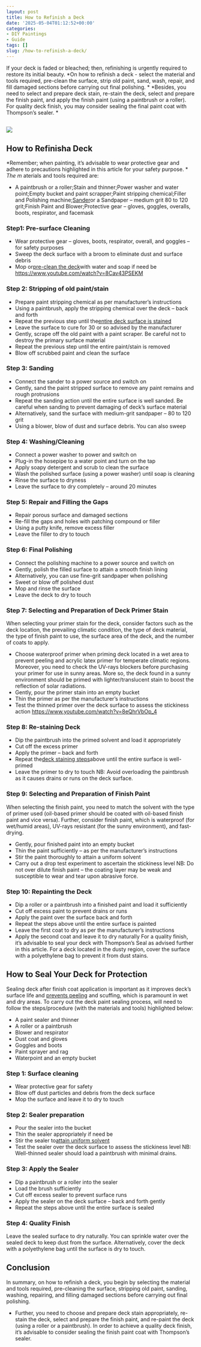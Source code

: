```yaml
---
layout: post
title: How to Refinish a Deck
date: '2025-05-04T01:12:52+00:00'
categories:
- DIY Paintings
- Guide
tags: []
slug: /how-to-refinish-a-deck/
---
```


If your deck is faded or bleached; then, refinishing is urgently required to restore its initial beauty.
*On how to refinish a deck - select the material and tools required, pre-clean the surface, strip old paint, sand, wash, repair, and fill damaged sections before carrying out final polishing. *
*Besides, you need to select and prepare deck stain, re-stain the deck, select and prepare the finish paint, and apply the finish paint (using a paintbrush or a roller). For quality deck finish, you may consider sealing the final paint coat with Thompson’s sealer. *
## ![](/assets/img/03/How-to-Refinish-a-Deck-300x225.jpg)
## How to Refinisha Deck
*Remember; when painting, it’s advisable to wear protective gear and adhere to precautions highlighted in this article for your safety purpose. *
*The m*
aterials and tools required are:
- A paintbrush or a roller;Stain and thinner;Power washer and water point;Empty bucket and paint scrapper;Paint stripping chemical;Filler and Polishing machine;[Sander](https://pestpolicy.com/best-belt-sander-for-deck/)or a Sandpaper – medium grit 80 to 120 grit;Finish Paint and Blower;Protective gear – gloves, goggles, overalls, boots, respirator, and facemask
### Step1: Pre-surface Cleaning
- Wear protective gear – gloves, boots, respirator, overall, and goggles – for safety purposes
- Sweep the deck surface with a broom to eliminate dust and surface debris
- Mop or[pre-clean the deck](https://pestpolicy.com/how-to-clean-a-deck-before-staining/)with water and soap if need be
https://www.youtube.com/watch?v=8Cav43PSEKM
### Step 2: Stripping of old paint/stain
- Prepare paint stripping chemical as per manufacturer’s instructions
- Using a paintbrush, apply the stripping chemical over the deck – back and forth
- Repeat the previous step until the[entire deck surface is stained](https://pestpolicy.com/best-deck-stain-for-weathered-wood/)
- Leave the surface to cure for 30 or so advised by the manufacturer
- Gently, scrape off the old paint with a paint scraper. Be careful not to destroy the primary surface material
- Repeat the previous step until the entire paint/stain is removed
- Blow off scrubbed paint and clean the surface
### Step 3: Sanding
- Connect the sander to a power source and switch on
- Gently, sand the paint stripped surface to remove any paint remains and rough protrusions
- Repeat the sanding action until the entire surface is well sanded. Be careful when sanding to prevent damaging of deck’s surface material
- Alternatively, sand the surface with medium-grit sandpaper – 80 to 120 grit
- Using a blower, blow of dust and surface debris. You can also sweep
### Step 4: Washing/Cleaning
- Connect a power washer to power and switch on
- Plug-in the hosepipe to a water point and turn on the tap
- Apply soapy detergent and scrub to clean the surface
- Wash the polished surface (using a power washer) until soap is cleaning
- Rinse the surface to dryness
- Leave the surface to dry completely – around 20 minutes
### Step 5: Repair and Filling the Gaps
- Repair porous surface and damaged sections
- Re-fill the gaps and holes with patching compound or filler
- Using a putty knife, remove excess filler
- Leave the filler to dry to touch
### Step 6: Final Polishing
- Connect the polishing machine to a power source and switch on
- Gently, polish the filled surface to attain a smooth finish lining
- Alternatively, you can use fine-grit sandpaper when polishing
- Sweet or blow off polished dust
- Mop and rinse the surface
- Leave the deck to dry to touch
### Step 7: Selecting and Preparation of Deck Primer Stain
When selecting your primer stain for the deck, consider factors such as the deck location, the prevailing climatic condition, the type of deck material, the type of finish paint to use, the surface area of the deck, and the number of coats to apply.
- Choose waterproof primer when priming deck located in a wet area to prevent peeling and acrylic latex primer for temperate climatic regions. Moreover, you need to check the UV-rays blockers before purchasing your primer for use in sunny areas.
More so, the deck found in a sunny environment should be primed with lighter/translucent stain to boost the reflection of solar radiations.
- Gently, pour the primer stain into an empty bucket
- Thin the primer as per the manufacturer’s instructions
- Test the thinned primer over the deck surface to assess the stickiness action
https://www.youtube.com/watch?v=8eQhrVbOp_4
### Step 8: Re-staining Deck
- Dip the paintbrush into the primed solvent and load it appropriately
- Cut off the excess primer
- Apply the primer – back and forth
- Repeat the[deck staining steps](https://pestpolicy.com/how-to-stain-a-deck-for-the-first-time/)above until the entire surface is well-primed
- Leave the primer to dry to touch
NB: Avoid overloading the paintbrush as it causes drains or runs on the deck surface.
### Step 9: Selecting and Preparation of Finish Paint
When selecting the finish paint, you need to match the solvent with the type of primer used (oil-based primer should be coated with oil-based finish paint and vice versa).
Further, consider finish paint, which is waterproof (for wet/humid areas), UV-rays resistant (for the sunny environment), and fast-drying.
- Gently, pour finished paint into an empty bucket
- Thin the paint sufficiently – as per the manufacturer’s instructions
- Stir the paint thoroughly to attain a uniform solvent
- Carry out a drop test experiment to ascertain the stickiness level
NB: Do not over dilute finish paint – the coating layer may be weak and susceptible to wear and tear upon abrasive force.
### Step 10: Repainting the Deck
- Dip a roller or a paintbrush into a finished paint and load it sufficiently
- Cut off excess paint to prevent drains or runs
- Apply the paint over the surface back and forth
- Repeat the steps above until the entire surface is painted
- Leave the first coat to dry as per the manufacturer’s instructions
- Apply the second coat and leave it to dry naturally
For a quality finish, it’s advisable to seal your deck with Thompson’s Seal as advised further in this article.
For a deck located in the dusty region, cover the surface with a polyethylene bag to prevent it from dust stains.
## How to Seal Your Deck for Protection
Sealing deck after finish coat application is important as it improves deck’s surface life and
[prevents peeling](https://pestpolicy.com/how-to-paint-a-deck-with-peeling-paint/)
and scuffing, which is paramount in wet and dry areas.
To carry out the deck paint sealing process, will need to follow the steps/procedure (with the materials and tools) highlighted below:
- A paint sealer and thinner
- A roller or a paintbrush
- Blower and respirator
- Dust coat and gloves
- Goggles and boots
- Paint sprayer and rag
- Waterpoint and an empty bucket
### Step 1: Surface cleaning
- Wear protective gear for safety
- Blow off dust particles and debris from the deck surface
- Mop the surface and leave it to dry to touch
### Step 2: Sealer preparation
- Pour the sealer into the bucket
- Thin the sealer appropriately if need be
- Stir the sealer to[attain uniform solvent](https://pestpolicy.com/best-deck-cleaner-for-trex/)
- Test the sealer over the deck surface to assess the stickiness level
NB: Well-thinned sealer should load a paintbrush with minimal drains.
### Step 3: Apply the Sealer
- Dip a paintbrush or a roller into the sealer
- Load the brush sufficiently
- Cut off excess sealer to prevent surface runs
- Apply the sealer on the deck surface – back and forth gently
- Repeat the steps above until the entire surface is sealed
### Step 4: Quality Finish
Leave the sealed surface to dry naturally. You can sprinkle water over the sealed deck to keep dust from the surface.
Alternatively, cover the deck with a polyethylene bag until the surface is dry to touch.
## Conclusion
In summary, on how to refinish a deck, you begin by selecting the material and tools required, pre-cleaning the surface, stripping old paint, sanding, washing, repairing, and filling damaged sections before carrying out final polishing.
- Further, you need to choose and prepare deck stain appropriately, re-stain the deck, select and prepare the finish paint, and re-paint the deck (using a roller or a paintbrush).
In order to achieve a quality deck finish, it’s advisable to consider sealing the finish paint coat with Thompson’s sealer.
